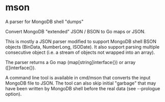 # mson
A parser for MongoDB shell "dumps"

Convert MongoDB "extended" JSON / BSON to Go maps or JSON.

This is mostly a JSON parser modified to support MongoDB shell BSON objects (BinData, NumberLong, ISODate).
It also support parsing multiple consecutive object (i.e. a stream of objects not wrapped into an array).

The parser returns a Go map (map[string]interface{}) or array ([]interface{}).

A command line tool is available in cmd/mson that converts the input MongoDB file to JSON.
The tool can also skip initial "garbage" that may have been written by MongoDB shell before the real data (see --prologue option).
